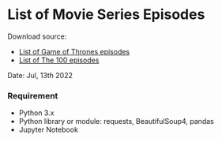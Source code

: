 # List of Movie Series Episodes

Download source:

- [List of Game of Thrones episodes](https://en.wikipedia.org/wiki/List_of_Game_of_Thrones_episodes)
- [List of The 100 episodes](https://en.wikipedia.org/wiki/List_of_The_100_episodes)

Date: Jul, 13th 2022

### Requirement

- Python 3.x
- Python library or module: requests, BeautifulSoup4, pandas
- Jupyter Notebook

